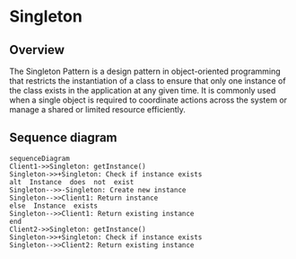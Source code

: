 # Singleton

## Overview

The Singleton Pattern is a design pattern in object-oriented programming that restricts the instantiation of a class to ensure that only one instance of the class exists in the application at any given time. It is commonly used when a single object is required to coordinate actions across the system or manage a shared or limited resource efficiently.

## Sequence diagram

```mermaid
sequenceDiagram
Client1->>Singleton: getInstance()
Singleton->>+Singleton: Check if instance exists
alt  Instance  does  not  exist
Singleton-->>-Singleton: Create new instance
Singleton-->>Client1: Return instance
else  Instance  exists
Singleton-->>Client1: Return existing instance
end
Client2->>Singleton: getInstance()
Singleton->>+Singleton: Check if instance exists
Singleton-->>Client2: Return existing instance

